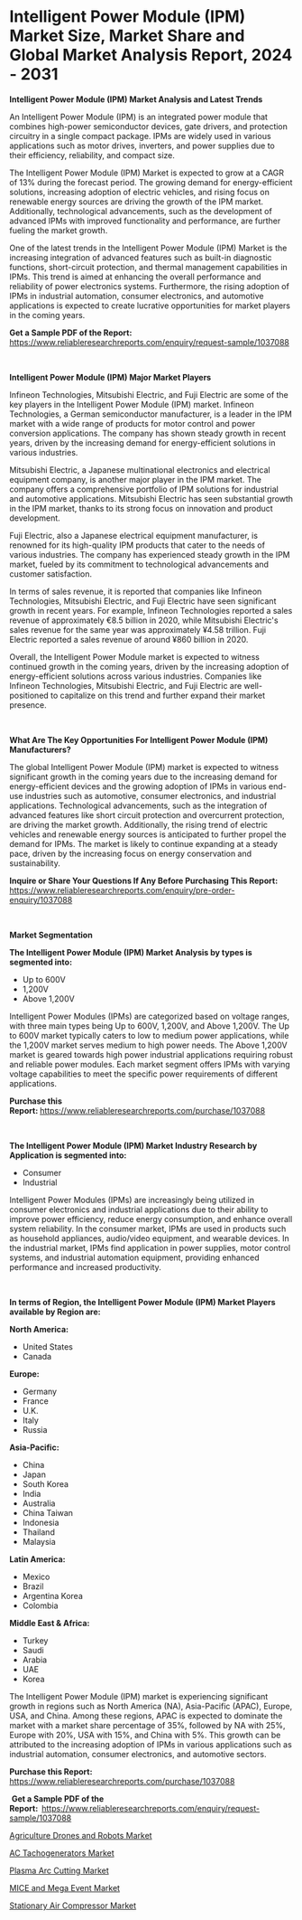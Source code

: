 <p><h1>Intelligent Power Module (IPM) Market Size, Market Share and Global Market Analysis Report, 2024 - 2031</h1></p><p><strong>Intelligent Power Module (IPM) Market Analysis and Latest Trends</strong></p>
<p><p>An Intelligent Power Module (IPM) is an integrated power module that combines high-power semiconductor devices, gate drivers, and protection circuitry in a single compact package. IPMs are widely used in various applications such as motor drives, inverters, and power supplies due to their efficiency, reliability, and compact size.</p><p>The Intelligent Power Module (IPM) Market is expected to grow at a CAGR of 13% during the forecast period. The growing demand for energy-efficient solutions, increasing adoption of electric vehicles, and rising focus on renewable energy sources are driving the growth of the IPM market. Additionally, technological advancements, such as the development of advanced IPMs with improved functionality and performance, are further fueling the market growth.</p><p>One of the latest trends in the Intelligent Power Module (IPM) Market is the increasing integration of advanced features such as built-in diagnostic functions, short-circuit protection, and thermal management capabilities in IPMs. This trend is aimed at enhancing the overall performance and reliability of power electronics systems. Furthermore, the rising adoption of IPMs in industrial automation, consumer electronics, and automotive applications is expected to create lucrative opportunities for market players in the coming years.</p></p>
<p><strong>Get a Sample PDF of the Report:&nbsp;</strong> <a href="https://www.reliableresearchreports.com/enquiry/request-sample/1037088">https://www.reliableresearchreports.com/enquiry/request-sample/1037088</a></p>
<p>&nbsp;</p>
<p><strong>Intelligent Power Module (IPM) Major Market Players</strong></p>
<p><p>Infineon Technologies, Mitsubishi Electric, and Fuji Electric are some of the key players in the Intelligent Power Module (IPM) market. Infineon Technologies, a German semiconductor manufacturer, is a leader in the IPM market with a wide range of products for motor control and power conversion applications. The company has shown steady growth in recent years, driven by the increasing demand for energy-efficient solutions in various industries.</p><p>Mitsubishi Electric, a Japanese multinational electronics and electrical equipment company, is another major player in the IPM market. The company offers a comprehensive portfolio of IPM solutions for industrial and automotive applications. Mitsubishi Electric has seen substantial growth in the IPM market, thanks to its strong focus on innovation and product development.</p><p>Fuji Electric, also a Japanese electrical equipment manufacturer, is renowned for its high-quality IPM products that cater to the needs of various industries. The company has experienced steady growth in the IPM market, fueled by its commitment to technological advancements and customer satisfaction.</p><p>In terms of sales revenue, it is reported that companies like Infineon Technologies, Mitsubishi Electric, and Fuji Electric have seen significant growth in recent years. For example, Infineon Technologies reported a sales revenue of approximately €8.5 billion in 2020, while Mitsubishi Electric's sales revenue for the same year was approximately ¥4.58 trillion. Fuji Electric reported a sales revenue of around ¥860 billion in 2020.</p><p>Overall, the Intelligent Power Module market is expected to witness continued growth in the coming years, driven by the increasing adoption of energy-efficient solutions across various industries. Companies like Infineon Technologies, Mitsubishi Electric, and Fuji Electric are well-positioned to capitalize on this trend and further expand their market presence.</p></p>
<p>&nbsp;</p>
<p><strong>What Are The Key Opportunities For Intelligent Power Module (IPM) Manufacturers?</strong></p>
<p><p>The global Intelligent Power Module (IPM) market is expected to witness significant growth in the coming years due to the increasing demand for energy-efficient devices and the growing adoption of IPMs in various end-use industries such as automotive, consumer electronics, and industrial applications. Technological advancements, such as the integration of advanced features like short circuit protection and overcurrent protection, are driving the market growth. Additionally, the rising trend of electric vehicles and renewable energy sources is anticipated to further propel the demand for IPMs. The market is likely to continue expanding at a steady pace, driven by the increasing focus on energy conservation and sustainability.</p></p>
<p><strong>Inquire or Share Your Questions If Any Before Purchasing This Report:</strong> <a href="https://www.reliableresearchreports.com/enquiry/pre-order-enquiry/1037088">https://www.reliableresearchreports.com/enquiry/pre-order-enquiry/1037088</a></p>
<p>&nbsp;</p>
<p><strong>Market Segmentation</strong></p>
<p><strong>The Intelligent Power Module (IPM) Market Analysis by types is segmented into:</strong></p>
<p><ul><li>Up to 600V</li><li>1,200V</li><li>Above 1,200V</li></ul></p>
<p><p>Intelligent Power Modules (IPMs) are categorized based on voltage ranges, with three main types being Up to 600V, 1,200V, and Above 1,200V. The Up to 600V market typically caters to low to medium power applications, while the 1,200V market serves medium to high power needs. The Above 1,200V market is geared towards high power industrial applications requiring robust and reliable power modules. Each market segment offers IPMs with varying voltage capabilities to meet the specific power requirements of different applications.</p></p>
<p><strong>Purchase this Report:&nbsp;</strong><a href="https://www.reliableresearchreports.com/purchase/1037088">https://www.reliableresearchreports.com/purchase/1037088</a></p>
<p>&nbsp;</p>
<p><strong>The Intelligent Power Module (IPM) Market Industry Research by Application is segmented into:</strong></p>
<p><ul><li>Consumer</li><li>Industrial</li></ul></p>
<p><p>Intelligent Power Modules (IPMs) are increasingly being utilized in consumer electronics and industrial applications due to their ability to improve power efficiency, reduce energy consumption, and enhance overall system reliability. In the consumer market, IPMs are used in products such as household appliances, audio/video equipment, and wearable devices. In the industrial market, IPMs find application in power supplies, motor control systems, and industrial automation equipment, providing enhanced performance and increased productivity.</p></p>
<p>&nbsp;</p>
<p><strong>In terms of Region, the Intelligent Power Module (IPM) Market Players available by Region are:</strong></p>
<p>
    <p> <strong> North America: </strong>
        <ul>
            <li>United States</li>
            <li>Canada</li>
        </ul>
        </p> 
    <p> <strong> Europe: </strong>
        <ul>
            <li>Germany</li>
            <li>France</li>
            <li>U.K.</li>
            <li>Italy</li>
            <li>Russia</li>
        </ul>
        </p> 
    <p> <strong> Asia-Pacific: </strong>
        <ul>
            <li>China</li>
            <li>Japan</li>
            <li>South Korea</li>
            <li>India</li>
            <li>Australia</li>
            <li>China Taiwan</li>
            <li>Indonesia</li>
            <li>Thailand</li>
            <li>Malaysia</li>
        </ul>
        </p> 
    <p> <strong> Latin America: </strong>
        <ul>
            <li>Mexico</li>
            <li>Brazil</li>
            <li>Argentina Korea</li>
            <li>Colombia</li>
        </ul>
        </p> 
    <p> <strong> Middle East & Africa: </strong>
        <ul>
            <li>Turkey</li>
            <li>Saudi</li>
            <li>Arabia</li>
            <li>UAE</li>
            <li>Korea</li>
        </ul>
    </p>
    </p>
<p><p>The Intelligent Power Module (IPM) market is experiencing significant growth in regions such as North America (NA), Asia-Pacific (APAC), Europe, USA, and China. Among these regions, APAC is expected to dominate the market with a market share percentage of 35%, followed by NA with 25%, Europe with 20%, USA with 15%, and China with 5%. This growth can be attributed to the increasing adoption of IPMs in various applications such as industrial automation, consumer electronics, and automotive sectors.</p></p>
<p><strong>Purchase this Report: </strong><a href="https://www.reliableresearchreports.com/purchase/1037088">https://www.reliableresearchreports.com/purchase/1037088</a></p>
<p>&nbsp;<strong>Get a Sample PDF of the Report:&nbsp;&nbsp;</strong><a href="https://www.reliableresearchreports.com/enquiry/request-sample/1037088">https://www.reliableresearchreports.com/enquiry/request-sample/1037088</a></p>
<p><strong></strong></p>
<p><p><a href="https://github.com/sonuprakash1/Market-Research-Report-List-1/blob/main/agriculture-drones-and-robots-market.md">Agriculture Drones and Robots Market</a></p><p><a href="https://medium.com/@dexterhayes2023/ac-tachogenerators-market-comprehensive-assessment-by-type-application-and-geography-b71d08c92867">AC Tachogenerators Market</a></p><p><a href="https://issuu.com/reportprime-2/docs/plasma-arc-cutting-market-size-2030.pptx">Plasma Arc Cutting Market</a></p><p><a href="https://issuu.com/reportprime-2/docs/mice-and-mega-event-market-size-2030.pptx">MICE and Mega Event Market</a></p><p><a href="https://medium.com/@yvettelesch/stationary-air-compressor-market-analysis-and-sze-forecasted-for-period-from-2024-to-2031-24fbedbd6d60">Stationary Air Compressor Market</a></p></p>